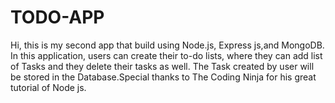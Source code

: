 # TODO-APP
Hi, this is my second app that build using Node.js, Express js,and MongoDB. In this application, users can create their to-do lists, where they can add list of
Tasks and they delete their tasks as well. The Task created by user will be stored in the Database.Special thanks to The Coding Ninja for his great tutorial of Node js.
